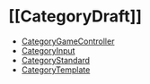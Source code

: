 #  [[CategoryDraft]]

<!-- BEGIN CATEGORY LIST -->
- [CategoryGameController](CategoryGameController)
- [CategoryInput](CategoryInput)
- [CategoryStandard](CategoryStandard)
- [CategoryTemplate](CategoryTemplate)
<!-- END CATEGORY LIST -->

